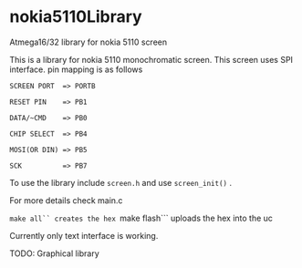 # nokia5110Library
Atmega16/32 library for nokia 5110 screen

This is a library for nokia 5110 monochromatic screen. This screen uses SPI interface. 
pin mapping is as follows 

```SCREEN PORT  => PORTB ```

```RESET PIN    => PB1```

```DATA/~CMD    => PB0```

```CHIP SELECT  => PB4```

```MOSI(OR DIN) => PB5```

```SCK          => PB7 ```

To use the library include ```screen.h``` and use ```screen_init()``` . 

For more details check main.c 

```make all`` creates the hex
```make flash``` uploads the hex into the uc

Currently only text interface is working. 

TODO: Graphical library
